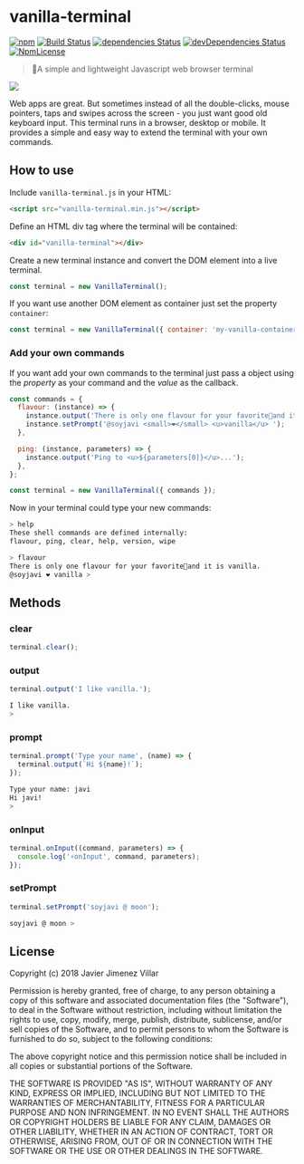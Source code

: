 # vanilla-terminal
[![npm](https://img.shields.io/npm/v/vanilla-terminal.svg?style=flat-square)](https://www.npmjs.com/package/vanilla-terminal)
[![Build Status](http://img.shields.io/travis/soyjavi/vanilla-terminal/master.svg?style=flat-square)](https://travis-ci.org/soyjavi/vanilla-terminal)
[![dependencies Status](https://david-dm.org/soyjavi/vanilla-terminal/status.svg?style=flat-square)](https://david-dm.org/soyjavi/vanilla-terminal)
[![devDependencies Status](https://david-dm.org/soyjavi/vanilla-terminal/dev-status.svg?style=flat-square)](https://david-dm.org/soyjavi/vanilla-terminal?type=dev)
[![NpmLicense](https://img.shields.io/npm/l/vanilla-terminal.svg?style=flat-square)](https://spdx.org/licenses/MIT)

> 🍦A simple and lightweight Javascript web browser terminal

<img src='https://i.imgur.com/yRtb73J.gif' />

Web apps are great. But sometimes instead of all the double-clicks, mouse pointers, taps and swipes across the screen - you just want good old keyboard input. This terminal runs in a browser, desktop or mobile. It provides a simple and easy way to extend the terminal with your own commands.

## How to use
Include `vanilla-terminal.js` in your HTML:

```html
<script src="vanilla-terminal.min.js"></script>
```

Define an HTML div tag where the terminal will be contained:

```html
<div id="vanilla-terminal"></div>
```

Create a new terminal instance and convert the DOM element into a live terminal.

```js
const terminal = new VanillaTerminal();
```

If you want use another DOM element as container just set the property `container`:

```js
const terminal = new VanillaTerminal({ container: 'my-vanilla-container' });
```

### Add your own commands
If you want add your own commands to the terminal just pass a object using the *property* as your command and the *value* as the callback.

```js
const commands = {
  flavour: (instance) => {
    instance.output('There is only one flavour for your favorite🍦and it is <b>vanilla<b>.')
    instance.setPrompt('@soyjavi <small>❤️</small> <u>vanilla</u> ');
  },

  ping: (instance, parameters) => {
    instance.output('Ping to <u>${parameters[0]}</u>...');
  },
};

const terminal = new VanillaTerminal({ commands });
```

Now in your terminal could type your new commands:

```bash
> help
These shell commands are defined internally:
flavour, ping, clear, help, version, wipe

> flavour
There is only one flavour for your favorite🍦and it is vanilla.
@soyjavi ❤️ vanilla >
```

## Methods

### clear

```js
terminal.clear();
```

### output

```js
terminal.output('I like vanilla.');
```

```bash
I like vanilla.
>
```

### prompt

```js
terminal.prompt('Type your name', (name) => {
  terminal.output(`Hi ${name}!`);
});
```

```bash
Type your name: javi
Hi javi!
>
```

### onInput

```js
terminal.onInput((command, parameters) => {
  console.log('⚡️onInput', command, parameters);
});
```

### setPrompt

```js
terminal.setPrompt('soyjavi @ moon');
```

```bash
soyjavi @ moon >
```

## License

Copyright (c) 2018 Javier Jimenez Villar

Permission is hereby granted, free of charge, to any person obtaining a copy of this software and associated documentation files (the "Software"), to deal in the Software without restriction, including without limitation the rights to use, copy, modify, merge, publish, distribute, sublicense, and/or sell copies of the Software, and to permit persons to whom the Software is furnished to do so, subject to the following conditions:

The above copyright notice and this permission notice shall be included in all copies or substantial portions of the Software.

THE SOFTWARE IS PROVIDED "AS IS", WITHOUT WARRANTY OF ANY KIND, EXPRESS OR IMPLIED, INCLUDING BUT NOT LIMITED TO THE WARRANTIES OF MERCHANTABILITY, FITNESS FOR A PARTICULAR PURPOSE AND NON INFRINGEMENT. IN NO EVENT SHALL THE AUTHORS OR COPYRIGHT HOLDERS BE LIABLE FOR ANY CLAIM, DAMAGES OR OTHER LIABILITY, WHETHER IN AN ACTION OF CONTRACT, TORT OR OTHERWISE, ARISING FROM, OUT OF OR IN CONNECTION WITH THE SOFTWARE OR THE USE OR OTHER DEALINGS IN THE SOFTWARE.
